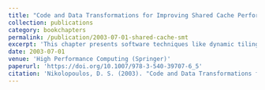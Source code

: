 ```yaml
---
title: "Code and Data Transformations for Improving Shared Cache Performance on SMT Processors"
collection: publications
category: bookchapters
permalink: /publication/2003-07-01-shared-cache-smt
excerpt: 'This chapter presents software techniques like dynamic tiling, copying, and block data layouts to improve cache performance on SMT processors through all-software partitioning approaches.'
date: 2003-07-01
venue: 'High Performance Computing (Springer)'
paperurl: 'https://doi.org/10.1007/978-3-540-39707-6_5'
citation: 'Nikolopoulos, D. S. (2003). "Code and Data Transformations for Improving Shared Cache Performance on SMT Processors." In *High Performance Computing*, 54–69. https://doi.org/10.1007/978-3-540-39707-6_5'
---
```

